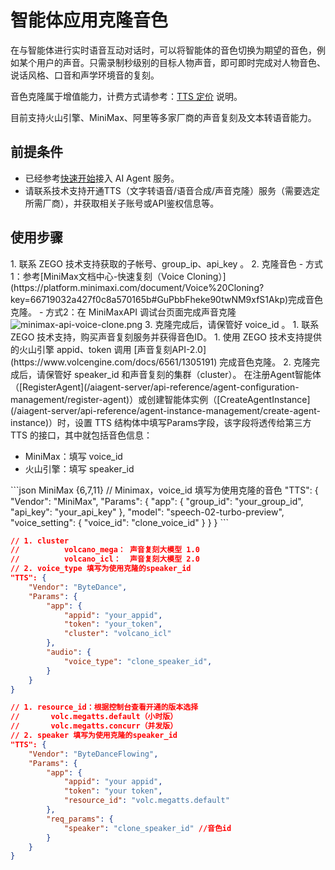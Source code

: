 # 智能体应用克隆音色

在与智能体进行实时语音互动对话时，可以将智能体的音色切换为期望的音色，例如某个用户的声音。只需录制秒级别的目标人物声音，即可即时完成对人物音色、说话风格、口音和声学环境音的复刻。

音色克隆属于增值能力，计费方式请参考：[TTS 定价](/aiagent-server/introduction/pricing#tts文本转语音) 说明。

<Note title="说明">目前支持火山引擎、MiniMax、阿里等多家厂商的声音复刻及文本转语音能力。</Note>

## 前提条件

- 已经参考[快速开始](/aiagent-server/quick-start)接入 AI Agent 服务。
- 请联系技术支持开通TTS（文字转语音/语音合成/声音克隆）服务（需要选定所需厂商），并获取相关子账号或API鉴权信息等。

## 使用步骤

<Steps>
<Step title="按各厂商指引克隆音色">
<Tabs>
<Tab title="MiniMax">
1. 联系 ZEGO 技术支持获取的子帐号、group_ip、api_key 。
2. 克隆音色
    - 方式1：参考[MiniMax文档中心-快速复刻（Voice Cloning）](https://platform.minimaxi.com/document/Voice%20Cloning?key=66719032a427f0c8a570165b#GuPbbFheke90twNM9xfS1Akp)完成音色克隆。
    - 方式2：在 MiniMaxAPI 调试台页面完成声音克隆
        <Frame width="auto" height="auto" caption="">
        <img src="https://media-resource.spreading.io/docuo/workspace564/27e54a759d23575969552654cb45bf89/ac1402eb31.png" alt="minimax-api-voice-clone.png"/>
        </Frame>
3. 克隆完成后，请保管好 voice_id 。
</Tab>
<Tab title="火山引擎">
1. 联系 ZEGO 技术支持，购买声音复刻服务并获得音色ID。
1. 使用 ZEGO 技术支持提供的火山引擎 appid、token 调用 [声音复刻API-2.0](https://www.volcengine.com/docs/6561/1305191) 完成音色克隆。
2. 克隆完成后，请保管好 speaker_id 和声音复刻的集群（cluster）。
</Tab>
</Tabs>
</Step>
<Step title="在语音对话中使用克隆的音色">
在注册Agent智能体（[RegisterAgent](/aiagent-server/api-reference/agent-configuration-management/register-agent)）或创建智能体实例（[CreateAgentInstance](/aiagent-server/api-reference/agent-instance-management/create-agent-instance)）时，设置 TTS 结构体中填写Params字段，该字段将透传给第三方 TTS 的接口，其中就包括音色信息：

- MiniMax：填写 voice_id
- 火山引擎：填写 speaker_id

<CodeGroup>
```json MiniMax {6,7,11}
// Minimax，voice_id 填写为使用克隆的音色
"TTS": {
    "Vendor": "MiniMax",
    "Params": {
        "app": {
            "group_id": "your_group_id",
            "api_key":  "your_api_key"
        },
        "model": "speech-02-turbo-preview",
        "voice_setting": {
            "voice_id": "clone_voice_id"
        }
    }
}
```

```json title="火山引擎 - 单向流式TTS" {9-11,14}
// 1. cluster
//          volcano_mega： 声音复刻大模型 1.0
//          volcano_icl：  声音复刻大模型 2.0
// 2. voice_type 填写为使用克隆的speaker_id
"TTS": {
    "Vendor": "ByteDance",
    "Params": {
        "app": {
            "appid": "your_appid",
            "token": "your_token",
            "cluster": "volcano_icl"
        },
        "audio": {
            "voice_type": "clone_speaker_id",
        }
    }
}
```
```json title="火山引擎 - 双向流式TTS" {9-11,14}
// 1. resource_id：根据控制台查看开通的版本选择
//       volc.megatts.default（小时版）
//       volc.megatts.concurr（并发版）
// 2. speaker 填写为使用克隆的speaker_id
"TTS": {
    "Vendor": "ByteDanceFlowing",
    "Params": {
        "app": {
            "appid": "your appid",
            "token": "your token",
            "resource_id": "volc.megatts.default"
        },
        "req_params": {
            "speaker": "clone_speaker_id" //音色id
        }
    }
}
```
</CodeGroup>
</Step>
</Steps>